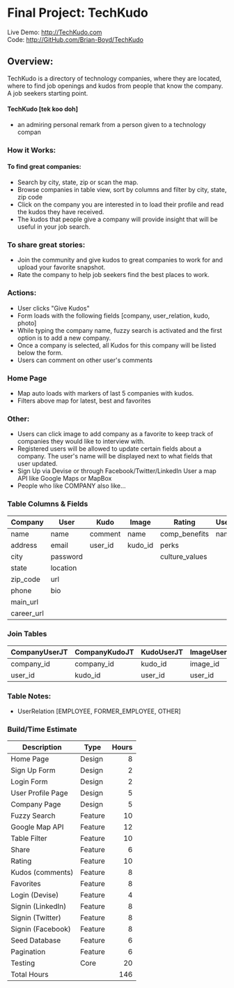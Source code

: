 # Final Project: TechKudo

Live Demo: <http://TechKudo.com>  
Code: <http://GitHub.com/Brian-Boyd/TechKudo>

## Overview:

TechKudo is a directory of technology companies, where they are located, where to find job openings and kudos from people that know the company. A job seekers starting point.

#### TechKudo [tek koo doh]
* an admiring personal remark from a person given to a technology compan

 
### How it Works:

#### To find great companies:
* Search by city, state, zip or scan the map.
* Browse companies in table view, sort by columns and filter by city, state, zip code
* Click on the company you are interested in to load their profile and read the kudos they have received.
* The kudos that people give a company will provide insight that will be useful in your job search.

### To share great stories:
* Join the community and give kudos to great companies to work for and upload your favorite snapshot.
* Rate the company to help job seekers find the best places to work.

### Actions:
* User clicks "Give Kudos"
* Form loads with the following fields [company, user_relation, kudo, photo]
* While typing the company name, fuzzy search is activated and the first option is to add a new company.
* Once a company is selected, all Kudos for this company will be listed below the form.
* Users can comment on other user's comments

### Home Page
* Map auto loads with markers of last 5 companies with kudos.
* Filters above map for latest, best and favorites

### Other:
* Users can click image to add company as a favorite to keep track of companies they would like to interview with.
* Registered users will be allowed to update certain fields about a company. The user's name will be displayed next to what fields that user updated.
* Sign Up via Devise or through Facebook/Twitter/LinkedIn
User a map API like Google Maps or MapBox
* People who like COMPANY also like...


### Table Columns & Fields

 Company    | User     | Kudo    | Image    | Rating         | UserRelation
------------|----------|---------|----------|----------------|-------------
 name       | name     | comment | name     | comp_benefits  | name        
 address    | email    | user_id | kudo_id  | perks          |             
 city       | password |         |          | culture_values |             
 state      | location |         |          |                |             
 zip_code   | url      |         |          |                |             
 phone      | bio      |         |          |                |             
 main_url   |          |         |          |                |             
 career_url |          |         |          |                |             

### Join Tables

 CompanyUserJT | CompanyKudoJT | KudoUserJT | ImageUserJT | UserRelationUserJT
---------------|---------------|------------|-------------|-------------------
 company_id    | company_id    | kudo_id    | image_id    | user_relation_id
 user_id       | kudo_id       | user_id    | user_id     | user_id

### Table Notes:
* UserRelation  [EMPLOYEE, FORMER_EMPLOYEE, OTHER]

### Build/Time Estimate

Description       | Type    | Hours
------------------|---------|------:
Home Page         | Design  | 8
Sign Up Form      | Design  | 2
Login Form        | Design  | 2
User Profile Page | Design  | 5
Company Page      | Design  | 5
Fuzzy Search      | Feature | 10
Google Map API    | Feature | 12
Table Filter      | Feature | 10
Share             | Feature | 6
Rating            | Feature | 10
Kudos (comments)  | Feature | 8
Favorites         | Feature | 8
Login (Devise)    | Feature | 4
Signin (LinkedIn) | Feature | 8
Signin (Twitter)  | Feature | 8
Signin (Facebook) | Feature | 8
Seed Database     | Feature | 6
Pagination        | Feature | 6
Testing           | Core    | 20
Total Hours       |         | 146